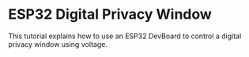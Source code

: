 # ESP32 Digital Privacy Window

This tutorial explains how to use an ESP32 DevBoard to control a digital privacy window using voltage.
